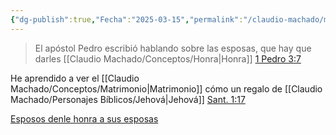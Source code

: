 ```yaml
---
{"dg-publish":true,"Fecha":"2025-03-15","permalink":"/claudio-machado/mi-matrimonio/dar-honra-a-mi-esposa/","dgPassFrontmatter":true}
---
```



>El apóstol Pedro escribió hablando sobre las esposas, que hay que darles [[Claudio Machado/Conceptos/Honra\|Honra]] [1 Pedro 3:7](https://wol.jw.org/es/wol/bc/r4/lp-s/2025241/0/0)

He aprendido a ver el [[Claudio Machado/Conceptos/Matrimonio\|Matrimonio]] cómo un regalo de [[Claudio Machado/Personajes Bíblicos/Jehová\|Jehová]] [Sant. 1:17](https://wol.jw.org/es/wol/bc/r4/lp-s/2025241/2/0)




[Esposos denle honra a sus esposas](https://wol.jw.org/es/wol/d/r4/lp-s/2025241)